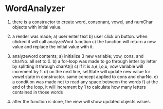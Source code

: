 # WordAnalyzer
1. there is a constructor to create word, consonant, vowel, and numChar objects with initial value.

2. a render was made;
  a) user enter text
  b) user click on button. when clicked it will call analyzeWord function
  c) the function will return a new value and replace the initial value with it.
  
3. analyzeword contents;
  a) initialize 3 new variable; vow, cons, and charNo. all set to 0.
  b) a for-loop was made to go through letter by letter by splitting it through charAt(i)
  c) if it is a,e,i,o,u; vow variable will increment by 1. 
  d) on the next line, setState will update new value for vowel state in constructor. same concept applied to cons and charNo.
  e) a condition was made not to read any space between the words
  f) at the end of the loop, it will increment by 1 to calculate how many letters contained in those words
  
4. after the function is done, the view will show updated objects values.

